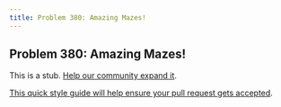 ```yaml
---
title: Problem 380: Amazing Mazes!
---
```

## Problem 380: Amazing Mazes!

This is a stub. <a href='https://github.com/freecodecamp/guides/tree/master/src/pages/certifications/coding-interview-prep/project-euler/problem-380-amazing-mazes/index.md' target='_blank' rel='nofollow'>Help our community expand it</a>.

<a href='https://github.com/freecodecamp/guides/blob/master/README.md' target='_blank' rel='nofollow'>This quick style guide will help ensure your pull request gets accepted</a>.

<!-- The article goes here, in GitHub-flavored Markdown. Feel free to add YouTube videos, images, and CodePen/JSBin embeds  -->
